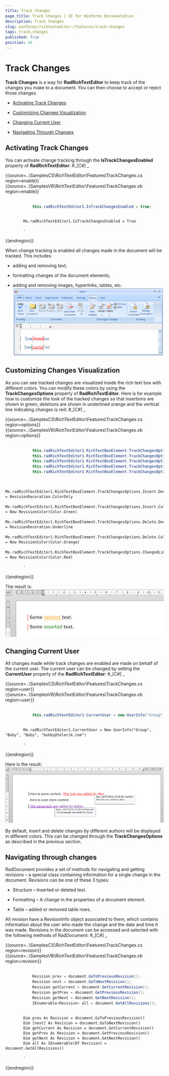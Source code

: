 ```yaml
---
title: Track Changes
page_title: Track Changes | UI for WinForms Documentation
description: Track Changes
slug: winforms/richtexteditor-/features/track-changes
tags: track,changes
published: True
position: 16
---
```


# Track Changes



__Track Changes__ is a way for __RadRichTextEditor__ to keep track of the changes you make to a document.
        You can then choose to accept or reject those changes.
      

* [Activating Track Changes](#activating-track-changes)

* [Customizing Changes Visualization](#customizing-changes-visualization)

* [Changing Current User](#changing-current-user)

* [Navigating Through Changes](#navigating-through-changes)

## Activating Track Changes

You can activate change tracking through the __IsTrackChangesEnabled__ property of __RadRichTextEditor__:
        #_[C#] _

	



{{source=..\SamplesCS\RichTextEditor\Features\TrackChanges.cs region=enable}} 
{{source=..\SamplesVB\RichTextEditor\Features\TrackChanges.vb region=enable}} 

````C#

            this.radRichTextEditor1.IsTrackChangesEnabled = true;
````
````VB.NET

        Me.radRichTextEditor1.IsTrackChangesEnabled = True

        '
````

{{endregion}} 




When change tracking is enabled all changes made in the document will be tracked. This includes: 

* adding and removing text;

* formatting changes of the document elements;

* adding and removing images, hyperlinks, tables, etc.![richtexteditor-features-track-changes 001](images/richtexteditor-features-track-changes001.png)

## Customizing Changes Visualization

As you can see tracked changes are visualized inside the rich text box with different colors.
          You can modify these colors by using the __TrackChangesOptions__ property of __RadRichTextEditor__.
          Here is for example how to customize the look of the tracked changes so that insertions are shown in green,
          deletions are shown in underlined orange and the vertical line indicating changes is red:
        #_[C#] _

	



{{source=..\SamplesCS\RichTextEditor\Features\TrackChanges.cs region=options}} 
{{source=..\SamplesVB\RichTextEditor\Features\TrackChanges.vb region=options}} 

````C#

            this.radRichTextEditor1.RichTextBoxElement.TrackChangesOptions.Insert.Decoration = RevisionDecoration.ColorOnly;
            this.radRichTextEditor1.RichTextBoxElement.TrackChangesOptions.Insert.ColorOptions = new RevisionColor(Color.Green);
            this.radRichTextEditor1.RichTextBoxElement.TrackChangesOptions.Delete.Decoration = RevisionDecoration.Underline;
            this.radRichTextEditor1.RichTextBoxElement.TrackChangesOptions.Delete.ColorOptions = new RevisionColor(Color.Orange);
            this.radRichTextEditor1.RichTextBoxElement.TrackChangesOptions.ChangedLinesDecorationColorOptions.ColorOptions = new RevisionColor(Color.Red);
````
````VB.NET

        Me.radRichTextEditor1.RichTextBoxElement.TrackChangesOptions.Insert.Decoration = RevisionDecoration.ColorOnly
        Me.radRichTextEditor1.RichTextBoxElement.TrackChangesOptions.Insert.ColorOptions = New RevisionColor(Color.Green)
        Me.radRichTextEditor1.RichTextBoxElement.TrackChangesOptions.Delete.Decoration = RevisionDecoration.Underline
        Me.radRichTextEditor1.RichTextBoxElement.TrackChangesOptions.Delete.ColorOptions = New RevisionColor(Color.Orange)
        Me.radRichTextEditor1.RichTextBoxElement.TrackChangesOptions.ChangedLinesDecorationColorOptions.ColorOptions = New RevisionColor(Color.Red)

        '
````

{{endregion}} 




The result is:![richtexteditor-features-track-changes 002](images/richtexteditor-features-track-changes002.png)

## Changing Current User

All changes made while track changes are enabled are made on behalf of the current user. The current user can be changed by setting the __CurrentUser__
          property of the __RadRichTextEditor__:
        #_[C#] _

	



{{source=..\SamplesCS\RichTextEditor\Features\TrackChanges.cs region=user}} 
{{source=..\SamplesVB\RichTextEditor\Features\TrackChanges.vb region=user}} 

````C#

            this.radRichTextEditor1.CurrentUser = new UserInfo("Group", "Boby", "Boby", "bobby@telerik.com");
````
````VB.NET

        Me.radRichTextEditor1.CurrentUser = New UserInfo("Group", "Boby", "Boby", "bobby@telerik.com")

        '
````

{{endregion}} 




Here is the result:![richtexteditor-features-track-changes 003](images/richtexteditor-features-track-changes003.png)

By default, insert and delete changes by different authors will be displayed in different colors. This can be changed through the
          __TrackChangesOptions__ as described in the previous section.
        

## Navigating through changes

RadDocument provides a set of methods for navigating and getting revisions – a special class containing information for a single change in the document.
          Revisions can be one of these 3 types:
        

* Structure – Inserted or deleted text.

* Formatting – A change in the properties of a document element.

* Table – added or removed table rows.

All revision have a RevisionInfo object associated to them, which contains information about the user who made the change and the date and
          time it was made. Revisions in the document can be accessed and selected with the following methods of RadDocument:
        #_[C#] _

	



{{source=..\SamplesCS\RichTextEditor\Features\TrackChanges.cs region=revision}} 
{{source=..\SamplesVB\RichTextEditor\Features\TrackChanges.vb region=revision}} 

````C#

            Revision prev = document.GoToPreviousRevision();
            Revision next = document.GoToNextRevision();
            Revision getCurrent = document.GetCurrentRevision();
            Revision getPrev = document.GetPreviousRevision();
            Revision getNext = document.GetNextRevision();
            IEnumerable<Revision> all = document.GetAllRevisions();
````
````VB.NET

        Dim prev As Revision = document.GoToPreviousRevision()
        Dim [next] As Revision = document.GoToNextRevision()
        Dim getCurrent As Revision = document.GetCurrentRevision()
        Dim getPrev As Revision = document.GetPreviousRevision()
        Dim getNext As Revision = document.GetNextRevision()
        Dim all As IEnumerable(Of Revision) = document.GetAllRevisions()

        '
````

{{endregion}} 



